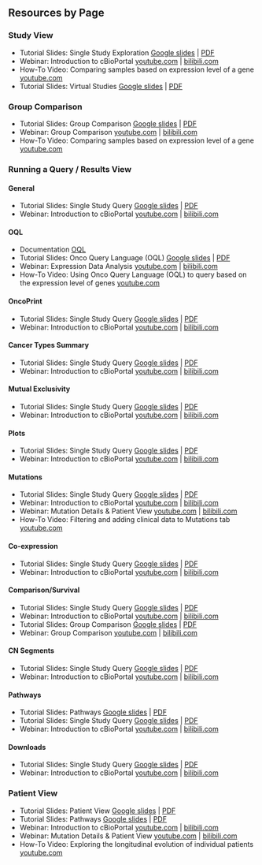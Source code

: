 ## Resources by Page
### Study View
* Tutorial Slides: Single Study Exploration [Google slides](https://docs.google.com/presentation/d/1_OGK69lO4Z62WaxHHkNYmWvY0LQN2v0slfaLyY1_IQ0) | [PDF](https://raw.githubusercontent.com/cBioPortal/cbioportal/master/docs/tutorials/cBioPortal%20Tutorial%201%20Single%20Study%20Exploration.pdf)
* Webinar: Introduction to cBioPortal [youtube.com](https://www.youtube.com/watch?v=fPIAxH--cSo&t=760s) | [bilibili.com](https://www.bilibili.com/video/BV1tf4y1m7Lp)
* How-To Video: Comparing samples based on expression level of a gene [youtube.com](https://www.youtube.com/watch?v=HTiKUXk0j0s)
* Tutorial Slides: Virtual Studies [Google slides](https://docs.google.com/presentation/d/1rQE5rbFNdmup-rAtySHFxlLp3i4qa8SBA7MiQpMdn1I) | [PDF](https://raw.githubusercontent.com/cBioPortal/cbioportal/master/docs/tutorials/cBioPortal%20Tutorial%204%20Virtual%20Studies.pdf)


### Group Comparison
* Tutorial Slides: Group Comparison [Google slides](https://docs.google.com/presentation/d/1P2boDph8IfpvjxoxDj_496CLHGtshzJnbbZhszPsmf4) | [PDF](https://raw.githubusercontent.com/cBioPortal/cbioportal/master/docs/tutorials/cBioPortal%20Tutorial%205%20Onco%20Query%20Language.pdf)
* Webinar: Group Comparison [youtube.com](https://www.youtube.com/watch?v=Tx4HZCrIe5c) | [bilibili.com](https://www.bilibili.com/video/BV1VZ4y1W76p)
* How-To Video: Comparing samples based on expression level of a gene [youtube.com](https://www.youtube.com/watch?v=HTiKUXk0j0s)

### Running a Query / Results View
#### General
* Tutorial Slides: Single Study Query [Google slides](https://docs.google.com/presentation/d/1y9UTIr5vHmsNVWqtGTVGgiuYX9wkK_a_RPNYiR8kYD8) | [PDF](https://raw.githubusercontent.com/cBioPortal/cbioportal/master/docs/tutorials/cBioPortal%20Tutorial%202%20Single%20Study%20Query.pdf)
* Webinar: Introduction to cBioPortal [youtube.com](https://www.youtube.com/watch?v=fPIAxH--cSo&t=1462s) | [bilibili.com](https://www.bilibili.com/video/BV1tf4y1m7Lp)


#### OQL
* Documentation [OQL](/user-guide/oql.md)
* Tutorial Slides: Onco Query Language (OQL) [Google slides](https://docs.google.com/presentation/d/1U39xgVujtBodwW20qIfcGu4E5n2zzaKkl2KmzzHqj4A) | [PDF](https://raw.githubusercontent.com/cBioPortal/cbioportal/master/docs/tutorials/cBioPortal%20Tutorial%205%20Onco%20Query%20Language.pdf)
* Webinar: Expression Data Analysis [youtube.com](https://www.youtube.com/watch?v=YUxVv6pkxD4&t=1559s) | [bilibili.com](https://www.bilibili.com/video/BV1HK4y1t7dE)
* How-To Video: Using Onco Query Language (OQL) to query based on the expression level of genes [youtube.com](https://www.youtube.com/watch?v=kHlFXw2TMzc)


#### OncoPrint
* Tutorial Slides: Single Study Query [Google slides](https://docs.google.com/presentation/d/1y9UTIr5vHmsNVWqtGTVGgiuYX9wkK_a_RPNYiR8kYD8) | [PDF](https://raw.githubusercontent.com/cBioPortal/cbioportal/master/docs/tutorials/cBioPortal%20Tutorial%202%20Single%20Study%20Query.pdf)
* Webinar: Introduction to cBioPortal [youtube.com](https://www.youtube.com/watch?v=fPIAxH--cSo&t=1682s) | [bilibili.com](https://www.bilibili.com/video/BV1tf4y1m7Lp)

#### Cancer Types Summary
* Tutorial Slides: Single Study Query [Google slides](https://docs.google.com/presentation/d/1y9UTIr5vHmsNVWqtGTVGgiuYX9wkK_a_RPNYiR8kYD8) | [PDF](https://raw.githubusercontent.com/cBioPortal/cbioportal/master/docs/tutorials/cBioPortal%20Tutorial%202%20Single%20Study%20Query.pdf)
* Webinar: Introduction to cBioPortal [youtube.com](https://www.youtube.com/watch?v=fPIAxH--cSo&t=2024s) | [bilibili.com](https://www.bilibili.com/video/BV1tf4y1m7Lp)

#### Mutual Exclusivity
* Tutorial Slides: Single Study Query [Google slides](https://docs.google.com/presentation/d/1y9UTIr5vHmsNVWqtGTVGgiuYX9wkK_a_RPNYiR8kYD8) | [PDF](https://raw.githubusercontent.com/cBioPortal/cbioportal/master/docs/tutorials/cBioPortal%20Tutorial%202%20Single%20Study%20Query.pdf)
* Webinar: Introduction to cBioPortal [youtube.com](https://www.youtube.com/watch?v=fPIAxH--cSo&t=1822s) | [bilibili.com](https://www.bilibili.com/video/BV1tf4y1m7Lp)

#### Plots
* Tutorial Slides: Single Study Query [Google slides](https://docs.google.com/presentation/d/1y9UTIr5vHmsNVWqtGTVGgiuYX9wkK_a_RPNYiR8kYD8) | [PDF](https://raw.githubusercontent.com/cBioPortal/cbioportal/master/docs/tutorials/cBioPortal%20Tutorial%202%20Single%20Study%20Query.pdf)
* Webinar: Introduction to cBioPortal [youtube.com](https://www.youtube.com/watch?v=fPIAxH--cSo&t=2060s) | [bilibili.com](https://www.bilibili.com/video/BV1tf4y1m7Lp)
#### Mutations
* Tutorial Slides: Single Study Query [Google slides](https://docs.google.com/presentation/d/1y9UTIr5vHmsNVWqtGTVGgiuYX9wkK_a_RPNYiR8kYD8) | [PDF](https://raw.githubusercontent.com/cBioPortal/cbioportal/master/docs/tutorials/cBioPortal%20Tutorial%202%20Single%20Study%20Query.pdf)
* Webinar: Introduction to cBioPortal [youtube.com](https://www.youtube.com/watch?v=fPIAxH--cSo&t=2149s) | [bilibili.com](https://www.bilibili.com/video/BV1tf4y1m7Lp)
* Webinar: Mutation Details & Patient View [youtube.com](https://www.youtube.com/watch?v=uJsp9kd2jIk) | [bilibili.com](https://www.bilibili.com/video/BV1Qf4y1m7Lx)
* How-To Video: Filtering and adding clinical data to Mutations tab [youtube.com](https://www.youtube.com/watch?v=q9No2073c5o)

#### Co-expression
* Tutorial Slides: Single Study Query [Google slides](https://docs.google.com/presentation/d/1y9UTIr5vHmsNVWqtGTVGgiuYX9wkK_a_RPNYiR8kYD8) | [PDF](https://raw.githubusercontent.com/cBioPortal/cbioportal/master/docs/tutorials/cBioPortal%20Tutorial%202%20Single%20Study%20Query.pdf)
* Webinar: Introduction to cBioPortal [youtube.com](https://www.youtube.com/watch?v=fPIAxH--cSo&t=2277s) | [bilibili.com](https://www.bilibili.com/video/BV1tf4y1m7Lp)

#### Comparison/Survival
* Tutorial Slides: Single Study Query [Google slides](https://docs.google.com/presentation/d/1y9UTIr5vHmsNVWqtGTVGgiuYX9wkK_a_RPNYiR8kYD8) | [PDF](https://raw.githubusercontent.com/cBioPortal/cbioportal/master/docs/tutorials/cBioPortal%20Tutorial%202%20Single%20Study%20Query.pdf)
* Webinar: Introduction to cBioPortal [youtube.com](https://www.youtube.com/watch?v=fPIAxH--cSo&t=2334s) | [bilibili.com](https://www.bilibili.com/video/BV1tf4y1m7Lp)
* Tutorial Slides: Group Comparison [Google slides](https://docs.google.com/presentation/d/1P2boDph8IfpvjxoxDj_496CLHGtshzJnbbZhszPsmf4) | [PDF](https://raw.githubusercontent.com/cBioPortal/cbioportal/master/docs/tutorials/cBioPortal%20Tutorial%205%20Onco%20Query%20Language.pdf)
* Webinar: Group Comparison [youtube.com](https://www.youtube.com/watch?v=Tx4HZCrIe5c) | [bilibili.com](https://www.bilibili.com/video/BV1VZ4y1W76p)

#### CN Segments
* Tutorial Slides: Single Study Query [Google slides](https://docs.google.com/presentation/d/1y9UTIr5vHmsNVWqtGTVGgiuYX9wkK_a_RPNYiR8kYD8) | [PDF](https://raw.githubusercontent.com/cBioPortal/cbioportal/master/docs/tutorials/cBioPortal%20Tutorial%202%20Single%20Study%20Query.pdf)
* Webinar: Introduction to cBioPortal [youtube.com](https://www.youtube.com/watch?v=fPIAxH--cSo&t=2449s) | [bilibili.com](https://www.bilibili.com/video/BV1tf4y1m7Lp)

#### Pathways
* Tutorial Slides: Pathways [Google slides](https://docs.google.com/presentation/d/1O5WGucz0lrfdY25b5QS6zaID_26i434EYXBluqZfT2g) | [PDF](https://raw.githubusercontent.com/cBioPortal/cbioportal/master/docs/tutorials/cBioPortal%20Tutorial%207%20Pathways.pdf)
* Tutorial Slides: Single Study Query [Google slides](https://docs.google.com/presentation/d/1y9UTIr5vHmsNVWqtGTVGgiuYX9wkK_a_RPNYiR8kYD8) | [PDF](https://raw.githubusercontent.com/cBioPortal/cbioportal/master/docs/tutorials/cBioPortal%20Tutorial%202%20Single%20Study%20Query.pdf)
* Webinar: Introduction to cBioPortal [youtube.com](https://www.youtube.com/watch?v=fPIAxH--cSo&t=2512s) | [bilibili.com](https://www.bilibili.com/video/BV1tf4y1m7Lp)

#### Downloads
* Tutorial Slides: Single Study Query [Google slides](https://docs.google.com/presentation/d/1y9UTIr5vHmsNVWqtGTVGgiuYX9wkK_a_RPNYiR8kYD8) | [PDF](https://raw.githubusercontent.com/cBioPortal/cbioportal/master/docs/tutorials/cBioPortal%20Tutorial%202%20Single%20Study%20Query.pdf)
* Webinar: Introduction to cBioPortal [youtube.com](https://www.youtube.com/watch?v=fPIAxH--cSo&t=2543s) | [bilibili.com](https://www.bilibili.com/video/BV1tf4y1m7Lp)

### Patient View
* Tutorial Slides: Patient View [Google slides](https://docs.google.com/presentation/d/1Jr_2yEfgjKBn4DBiXRk4kmhIbtsRp6gd0iD3k1fIUUk) | [PDF](https://raw.githubusercontent.com/cBioPortal/cbioportal/master/docs/tutorials/cBioPortal%20Tutorial%203%20Patient%20View.pdf)
* Tutorial Slides: Pathways [Google slides](https://docs.google.com/presentation/d/1O5WGucz0lrfdY25b5QS6zaID_26i434EYXBluqZfT2g) | [PDF](https://raw.githubusercontent.com/cBioPortal/cbioportal/master/docs/tutorials/cBioPortal%20Tutorial%207%20Pathways.pdf)
* Webinar: Introduction to cBioPortal [youtube.com](https://www.youtube.com/watch?v=fPIAxH--cSo&t=1022s) | [bilibili.com](https://www.bilibili.com/video/BV1tf4y1m7Lp)
* Webinar: Mutation Details & Patient View [youtube.com](https://www.youtube.com/watch?v=uJsp9kd2jIk) | [bilibili.com](https://www.bilibili.com/video/BV1Qf4y1m7Lx)
* How-To Video: Exploring the longitudinal evolution of individual patients [youtube.com](https://www.youtube.com/watch?v=Hbbs-tHh9LQ)
